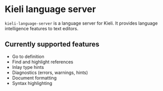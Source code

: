 # Kieli language server

`kieli-language-server` is a language server for Kieli. It provides language intelligence features to text editors.

## Currently supported features

- Go to definition
- Find and highlight references
- Inlay type hints
- Diagnostics (errors, warnings, hints)
- Document formatting
- Syntax highlighting
